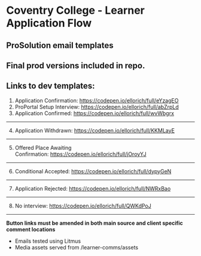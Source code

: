 
# Coventry College - Learner Application Flow
## ProSolution email templates

**Final prod versions included in repo.**
---
## Links to dev templates:
1. Application Confirmation: https://codepen.io/ellorich/full/eYzagEO
2. ProPortal Setup Interview: https://codepen.io/ellorich/full/abZrpLd
3. Application Confirmed: https://codepen.io/ellorich/full/wvWbgrx
---
4. Application Withdrawn: https://codepen.io/ellorich/full/KKMLayE
---
5. Offered Place Awaiting Confirmation: https://codepen.io/ellorich/full/jOroyYJ
---
6. Conditional Accepted: https://codepen.io/ellorich/full/dypyGeN
---
7. Application Rejected: https://codepen.io/ellorich/full/NWRxBao
---
8. No interview: https://codepen.io/ellorich/full/QWKdPoJ

---
**Button links must be amended in both main source and client specific comment locations**
- Emails tested using Litmus
- Media assets served from /learner-comms/assets
